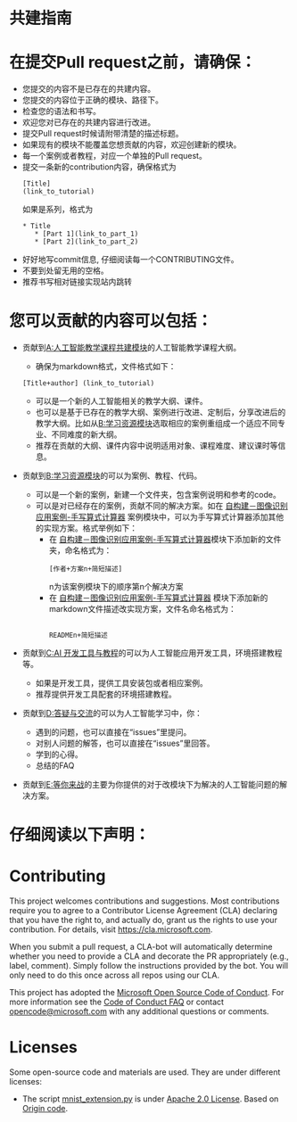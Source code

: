 # 共建指南

# 在提交Pull request之前，请确保：
   - 您提交的内容不是已存在的共建内容。
   - 您提交的内容位于正确的模块、路径下。
   - 检查您的语法和书写。
   - 欢迎您对已存在的共建内容进行改进。
   - 提交Pull request时候请附带清楚的描述标题。
   - 如果现有的模块不能覆盖您想贡献的内容，欢迎创建新的模块。
   - 每一个案例或者教程，对应一个单独的Pull request。
   - 提交一条新的contribution内容，确保格式为 <pre><code>[Title] (link_to_tutorial)</code></pre> 如果是系列，格式为
     <pre><code>* Title
        * [Part 1](link_to_part_1)
        * [Part 2](link_to_part_2)</code></pre>
   - 好好地写commit信息, 仔细阅读每一个CONTRIBUTING文件。 
   - 不要到处留无用的空格。
   - 推荐书写相对链接实现站内跳转

# 您可以贡献的内容可以包括：
   - 贡献到[A:人工智能教学课程共建模块](./A-教学-人工智能教学课程分享与共建)的人工智能教学课程大纲。
       - 确保为markdown格式，文件格式如下：
       <pre><code>[Title+author] (link_to_tutorial)</code></pre> 
       - 可以是一个新的人工智能相关的教学大纲、课件。
       - 也可以是基于已存在的教学大纲、案例进行改进、定制后，分享改进后的教学大纲。比如从[B:学习资源模块](./B-学习资源)选取相应的案例重组成一个适应不同专业、不同难度的新大纲。
       - 推荐在贡献的大纲、课件内容中说明适用对象、课程难度、建议课时等信息。
  
   - 贡献到[B:学习资源模块](./B-学习资源)的可以为案例、教程、代码。
       - 可以是一个新的案例，新建一个文件夹，包含案例说明和参考的code。
       - 可以是对已经存在的案例，贡献不同的解决方案。如在 [自构建－图像识别应用案例-手写算式计算器](./B-学习资源/BB9-自构建－图像识别应用案例-手写算式计算器) 案例模块中，可以为手写算式计算器添加其他的实现方案。格式举例如下：
         * 在 [自构建－图像识别应用案例-手写算式计算器](./B-学习资源/BB9-自构建－图像识别应用案例-手写算式计算器)模块下添加新的文件夹，命名格式为：<pre><code>[作者+方案n+简短描述]</code></pre> n为该案例模块下的顺序第n个解决方案
         * 在 [自构建－图像识别应用案例-手写算式计算器](./B-学习资源/BB9-自构建－图像识别应用案例-手写算式计算器) 模块下添加新的markdown文件描述改实现方案，文件名命名格式为：<pre><code> READMEn+简短描述</code></pre>
   
   - 贡献到[C:AI 开发工具与教程](./C-AI开发工具与教程)的可以为人工智能应用开发工具，环境搭建教程等。
       - 如果是开发工具，提供工具安装包或者相应案例。
       - 推荐提供开发工具配套的环境搭建教程。
    
   - 贡献到[D:答疑与交流](./D-答疑与交流)的可以为人工智能学习中，你：
      - 遇到的问题，也可以直接在“issues”里提问。
      - 对别人问题的解答，也可以直接在“issues”里回答。
      - 学到的心得。
      - 总结的FAQ
  
   - 贡献到[E:等你来战](./E-等你来战)的主要为你提供的对于改模块下为解决的人工智能问题的解决方案。



# 仔细阅读以下声明：

# Contributing

This project welcomes contributions and suggestions.  Most contributions require you to agree to a
Contributor License Agreement (CLA) declaring that you have the right to, and actually do, grant us
the rights to use your contribution. For details, visit https://cla.microsoft.com.

When you submit a pull request, a CLA-bot will automatically determine whether you need to provide
a CLA and decorate the PR appropriately (e.g., label, comment). Simply follow the instructions
provided by the bot. You will only need to do this once across all repos using our CLA.

This project has adopted the [Microsoft Open Source Code of Conduct](https://opensource.microsoft.com/codeofconduct/).
For more information see the [Code of Conduct FAQ](https://opensource.microsoft.com/codeofconduct/faq/) or
contact [opencode@microsoft.com](mailto:opencode@microsoft.com) with any additional questions or comments.

# Licenses

Some open-source code and materials are used. They are under different licenses:

- The script [mnist_extension.py](./AI301/self-built_mnist_extension/tensorflow_model/mnist_extension.py) is under [Apache 2.0 License](http://www.apache.org/licenses/LICENSE-2.0). Based on [Origin code](https://github.com/tensorflow/models/blob/f81bb397efe57cf8bfb4a195c1b3064997f3e3c2/tutorials/image/mnist/convolutional.py).
